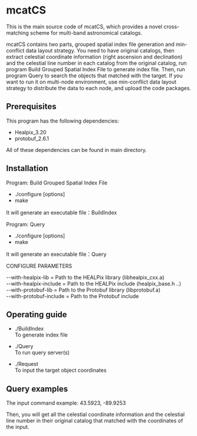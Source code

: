 # mcatCS
This is the main source code of mcatCS, which provides a novel cross-matching scheme for multi-band astronomical catalogs.

mcatCS contains two parts, grouped spatial index file generation and min-conflict data layout strategy. You need to have original catalogs, then extract celestial coordinate information (right ascension and declination) and the celestial line number in each catalog from the original catalog, run program Build Grouped Spatial Index File to generate index file. Then, run program Query to search the objects that matched with the target. If you want to run it on multi-node environment, use min-conflict data layout strategy to distribute the data to each node, and upload the code packages.

## Prerequisites

This program has the following dependencies:
  - Healpix_3.20
  - protobuf_2.6.1  

All of these dependencies can be found in main directory.


## Installation

Program: Build Grouped Spatial Index File <br>
  - ./configure [options] <br>
  - make 
  
It will generate an executable file：BuildIndex

Program: Query <br>
  - ./configure [options] <br>
  - make 
  
It will generate an executable file：Query

CONFIGURE PARAMETERS

   --with-healpix-lib = Path to the HEALPix library (libhealpix_cxx.a) <br> 
   --with-healpix-include = Path to the HEALPix include (healpix_base.h ..) <br> 
   --with-protobuf-lib = Path to the Protobuf library (libprotobuf.a) <br> 
   --with-protobuf-include = Path to the Protobuf include <br>


## Operating guide
  - ./BuildIndex                 <br> 
  To generate index file 
  
  - ./Query                      <br> 
  To run query server(s)
  
  - ./Request                    <br> 
  To input the target object coordinates

## Query examples



The input command example: 43.5923, -89.9253

Then, you will get all the celestial coordinate information and the celestial line number in their original catalog that matched with the coordinates of the input.
